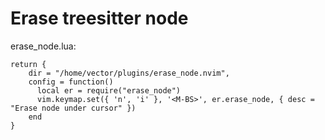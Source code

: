 # Erase treesitter node

erase_node.lua:
```
return {
    dir = "/home/vector/plugins/erase_node.nvim",
    config = function()
      local er = require("erase_node")
      vim.keymap.set({ 'n', 'i' }, '<M-BS>', er.erase_node, { desc = "Erase node under cursor" })
    end
}
```
